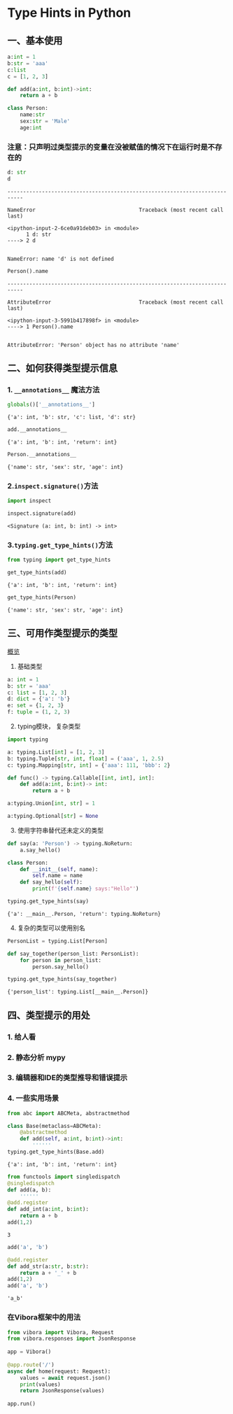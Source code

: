 
# Type Hints in Python
## 一、基本使用


```python
a:int = 1
b:str = 'aaa'
c:list
c = [1, 2, 3]

def add(a:int, b:int)->int:
    return a + b

class Person:
    name:str
    sex:str = 'Male'
    age:int
```


### **注意**：只声明过类型提示的变量在没被赋值的情况下在运行时是不存在的


```python
d: str
d
```


    ---------------------------------------------------------------------------

    NameError                                 Traceback (most recent call last)

    <ipython-input-2-6ce0a91deb03> in <module>
          1 d: str
    ----> 2 d
    

    NameError: name 'd' is not defined



```python
Person().name
```


    ---------------------------------------------------------------------------

    AttributeError                            Traceback (most recent call last)

    <ipython-input-3-5991b417898f> in <module>
    ----> 1 Person().name
    

    AttributeError: 'Person' object has no attribute 'name'


## 二、如何获得类型提示信息
### 1. `__annotations__` 魔法方法


```python
globals()['__annotations__']
```




    {'a': int, 'b': str, 'c': list, 'd': str}




```python
add.__annotations__
```




    {'a': int, 'b': int, 'return': int}




```python
Person.__annotations__
```




    {'name': str, 'sex': str, 'age': int}



### 2.`inspect.signature()`方法


```python
import inspect
```


```python
inspect.signature(add)
```




    <Signature (a: int, b: int) -> int>



### 3.`typing.get_type_hints()`方法


```python
from typing import get_type_hints
```


```python
get_type_hints(add)
```




    {'a': int, 'b': int, 'return': int}




```python
get_type_hints(Person)
```




    {'name': str, 'sex': str, 'age': int}



## 三、可用作类型提示的类型
[概览](https://mypy.readthedocs.io/en/latest/cheat_sheet_py3.html)

1. 基础类型


```python
a: int = 1
b: str = 'aaa'
c: list = [1, 2, 3]
d: dict = {'a': 'b'}
e: set = {1, 2, 3}
f: tuple = (1, 2, 3)
```

2. typing模块， 复杂类型


```python
import typing
```


```python
a: typing.List[int] = [1, 2, 3]
b: typing.Tuple[str, int, float] = ('aaa', 1, 2.5)
c: typing.Mapping[str, int] = {'aaa': 111, 'bbb': 2}
```


```python
def func() -> typing.Callable[[int, int], int]:
    def add(a:int, b:int)-> int:
        return a + b
```


```python
a:typing.Union[int, str] = 1
```


```python
a:typing.Optional[str] = None
```

3. 使用字符串替代还未定义的类型


```python
def say(a: 'Person') -> typing.NoReturn:
    a.say_hello()

class Person:
    def __init__(self, name):
        self.name = name
    def say_hello(self):
        print(f'{self.name} says:"Hello"')

typing.get_type_hints(say)
```




    {'a': __main__.Person, 'return': typing.NoReturn}



4. 复杂的类型可以使用别名


```python
PersonList = typing.List[Person]

def say_together(person_list: PersonList):
    for person in person_list:
        person.say_hello()

typing.get_type_hints(say_together)
```




    {'person_list': typing.List[__main__.Person]}



## 四、类型提示的用处
### 1. 给人看
### 2. 静态分析 mypy
### 3. 编辑器和IDE的类型推导和错误提示
### 4. 一些实用场景


```python
from abc import ABCMeta, abstractmethod

class Base(metaclass=ABCMeta):
    @abstractmethod
    def add(self, a:int, b:int)->int:
        ''''''
typing.get_type_hints(Base.add)
```




    {'a': int, 'b': int, 'return': int}




```python
from functools import singledispatch
@singledispatch
def add(a, b):
    ''''''
@add.register
def add_int(a:int, b:int):
    return a + b
add(1,2)
```




    3




```python
add('a', 'b')
```


```python
@add.register
def add_str(a:str, b:str):
    return a + '_' + b
add(1,2)
add('a', 'b')
```




    'a_b'



### 在Vibora框架中的用法
```python
from vibora import Vibora, Request
from vibora.responses import JsonResponse
​
app = Vibora()
​
@app.route('/')
async def home(request: Request):
    values = await request.json()
    print(values)
    return JsonResponse(values)
​
app.run()
```


```python

```

